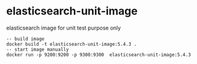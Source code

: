 # elasticsearch-unit-image
elasticsearch image for unit test purpose only
```
-- build image
docker build -t elasticsearch-unit-image:5.4.3 .
-- start image manually
docker run -p 9200:9200 -p 9300:9300  elasticsearch-unit-image:5.4.3
```